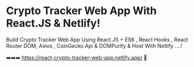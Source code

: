 # Crypto Tracker Web App With React.JS & Netlify!

Build Crypto Tracker Web App Using React.JS + ES6 , React Hooks , React Router DOM, Axios , CoinGecko Api & DOMPurify & Host With Netlify ....!

➡️➡️➡️ https://react-crypto-tracker-web-app.netlify.app/ 🚀